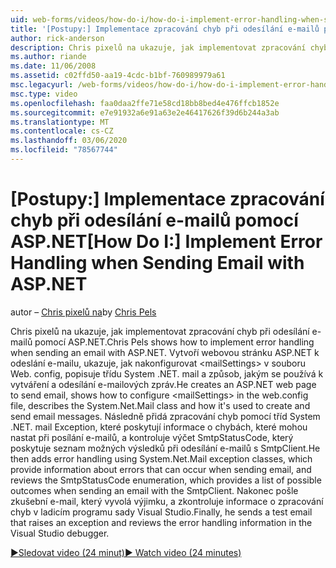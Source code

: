 ```yaml
---
uid: web-forms/videos/how-do-i/how-do-i-implement-error-handling-when-sending-email-with-aspnet
title: '[Postupy:] Implementace zpracování chyb při odesílání e-mailů pomocí ASP.NET | Microsoft Docs'
author: rick-anderson
description: Chris pixelů na ukazuje, jak implementovat zpracování chyb při odesílání e-mailů pomocí ASP.NET. Vytvoří webovou stránku ASP.NET k odeslání e-mailu, který ukazuje, jak nakonfigurovat & lt...
ms.author: riande
ms.date: 11/06/2008
ms.assetid: c02ffd50-aa19-4cdc-b1bf-760989979a61
msc.legacyurl: /web-forms/videos/how-do-i/how-do-i-implement-error-handling-when-sending-email-with-aspnet
msc.type: video
ms.openlocfilehash: faa0daa2ffe71e58cd18bb8bed4e476ffcb1852e
ms.sourcegitcommit: e7e91932a6e91a63e2e46417626f39d6b244a3ab
ms.translationtype: MT
ms.contentlocale: cs-CZ
ms.lasthandoff: 03/06/2020
ms.locfileid: "78567744"
---
```

# <a name="how-do-i-implement-error-handling-when-sending-email-with-aspnet"></a><span data-ttu-id="922a6-104">[Postupy:] Implementace zpracování chyb při odesílání e-mailů pomocí ASP.NET</span><span class="sxs-lookup"><span data-stu-id="922a6-104">[How Do I:] Implement Error Handling when Sending Email with ASP.NET</span></span>

<span data-ttu-id="922a6-105">autor – [Chris pixelů na](https://twitter.com/chrispels)</span><span class="sxs-lookup"><span data-stu-id="922a6-105">by [Chris Pels](https://twitter.com/chrispels)</span></span>

<span data-ttu-id="922a6-106">Chris pixelů na ukazuje, jak implementovat zpracování chyb při odesílání e-mailů pomocí ASP.NET.</span><span class="sxs-lookup"><span data-stu-id="922a6-106">Chris Pels shows how to implement error handling when sending an email with ASP.NET.</span></span> <span data-ttu-id="922a6-107">Vytvoří webovou stránku ASP.NET k odeslání e-mailu, ukazuje, jak nakonfigurovat &lt;mailSettings&gt; v souboru Web. config, popisuje třídu System .NET. mail a způsob, jakým se používá k vytváření a odesílání e-mailových zpráv.</span><span class="sxs-lookup"><span data-stu-id="922a6-107">He creates an ASP.NET web page to send email, shows how to configure &lt;mailSettings&gt; in the web.config file, describes the System.Net.Mail class and how it's used to create and send email messages.</span></span> <span data-ttu-id="922a6-108">Následně přidá zpracování chyb pomocí tříd System .NET. mail Exception, které poskytují informace o chybách, které mohou nastat při posílání e-mailů, a kontroluje výčet SmtpStatusCode, který poskytuje seznam možných výsledků při odesílání e-mailů s SmtpClient.</span><span class="sxs-lookup"><span data-stu-id="922a6-108">He then adds error handling using System.Net.Mail exception classes, which provide information about errors that can occur when sending email, and reviews the SmtpStatusCode enumeration, which provides a list of possible outcomes when sending an email with the SmtpClient.</span></span> <span data-ttu-id="922a6-109">Nakonec pošle zkušební e-mail, který vyvolá výjimku, a zkontroluje informace o zpracování chyb v ladicím programu sady Visual Studio.</span><span class="sxs-lookup"><span data-stu-id="922a6-109">Finally, he sends a test email that raises an exception and reviews the error handling information in the Visual Studio debugger.</span></span>

[<span data-ttu-id="922a6-110">&#9654;Sledovat video (24 minut)</span><span class="sxs-lookup"><span data-stu-id="922a6-110">&#9654; Watch video (24 minutes)</span></span>](https://channel9.msdn.com/Blogs/ASP-NET-Site-Videos/how-do-i-implement-error-handling-when-sending-email-with-aspnet)
